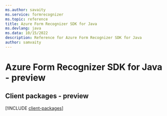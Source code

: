 ```yaml
---
ms.author: savaity
ms.service: formrecognizer
ms.topic: reference
title: Azure Form Recognizer SDK for Java
ms.devlang: java
ms.data: 10/15/2022
description: Reference for Azure Form Recognizer SDK for Java
author: samvaity
---
```

# Azure Form Recognizer SDK for Java - preview

## Client packages - preview
[!INCLUDE [client-packages](form-recognizer-client-index.md)]